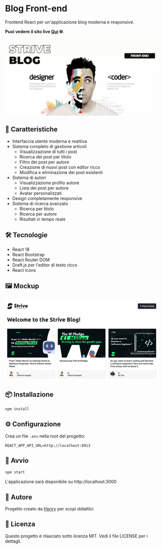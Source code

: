 
# Blog Front-end

Frontend React per un'applicazione blog moderna e responsive.

**Puoi vedere il sito live [Qui](https://6-node-express-mongo-db-ch-1-front-end.vercel.app/) 🌐**.

![Cover del progetto](src/assets/cover.jpg)

## 🚀 Caratteristiche

- Interfaccia utente moderna e reattiva
- Sistema completo di gestione articoli
  - Visualizzazione di tutti i post
  - Ricerca dei post per titolo
  - Filtro dei post per autore
  - Creazione di nuovi post con editor ricco
  - Modifica e eliminazione dei post esistenti
- Sistema di autori
  - Visualizzazione profilo autore
  - Lista dei post per autore
  - Avatar personalizzati
- Design completamente responsive
- Sistema di ricerca avanzato
  - Ricerca per titolo
  - Ricerca per autore
  - Risultati in tempo reale

## 🛠 Tecnologie

- React 18
- React Bootstrap
- React Router DOM
- Draft.js per l'editor di testo ricco
- React Icons

## 🖼️ Mockup

![Screenshot dell'applicazione](src/assets/ss_main.png)

## 📦 Installazione

```bash
npm install
```

## ⚙️ Configurazione

Crea un file `.env` nella root del progetto:

```
REACT_APP_API_URL=http://localhost:8913
```

## 🚀 Avvio

```bash
npm start
```

L'applicazione sarà disponibile su http://localhost:3000

## 👤 Autore
Progetto creato da [Henry](https://github.com/henry8913) per scopi didattici.

## 📄 Licenza

Questo progetto è rilasciato sotto licenza MIT. Vedi il file LICENSE per i dettagli.
